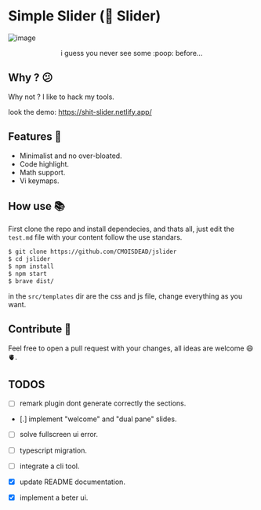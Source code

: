 # Simple Slider (💩 Slider)

![image](https://github.com/CMOISDEAD/slider/assets/51010598/b1342190-7517-4640-a39c-96e58effb060)

<p align="center">i guess you never see some :poop: before...</p>

## Why ? 😕

Why not ? I like to hack my tools.

look the demo: https://shit-slider.netlify.app/

## Features 🍻

- Minimalist and no over-bloated.
- Code highlight.
- Math support.
- Vi keymaps.

## How use 📚

First clone the repo and install dependecies, and thats all, just edit the `test.md` file with your content follow the use standars.

```bash
$ git clone https://github.com/CMOISDEAD/jslider
$ cd jslider
$ npm install
$ npm start
$ brave dist/
```

in the `src/templates` dir are the css and js file, change everything as you want.

## Contribute 🤝

Feel free to open a pull request with your changes, all ideas are welcome 😄 🫀.

## TODOS

- [ ] remark plugin dont generate correctly the sections.
- [.] implement "welcome" and "dual pane" slides.
- [ ] solve fullscreen ui error.
- [ ] typescript migration.
- [ ] integrate a cli tool.

- [x] update README documentation.
- [x] implement a beter ui.
